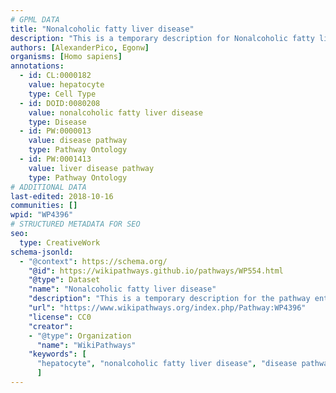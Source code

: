 ```yaml
---
# GPML DATA
title: "Nonalcoholic fatty liver disease"
description: "This is a temporary description for Nonalcoholic fatty liver disease"
authors: [AlexanderPico, Egonw]
organisms: [Homo sapiens]
annotations:
  - id: CL:0000182
    value: hepatocyte
    type: Cell Type
  - id: DOID:0080208
    value: nonalcoholic fatty liver disease
    type: Disease
  - id: PW:0000013
    value: disease pathway
    type: Pathway Ontology
  - id: PW:0001413
    value: liver disease pathway
    type: Pathway Ontology
# ADDITIONAL DATA
last-edited: 2018-10-16
communities: []
wpid: "WP4396"
# STRUCTURED METADATA FOR SEO
seo:
  type: CreativeWork
schema-jsonld:
  - "@context": https://schema.org/
    "@id": https://wikipathways.github.io/pathways/WP554.html
    "@type": Dataset
    "name": "Nonalcoholic fatty liver disease"
    "description": "This is a temporary description for the pathway entitled: Nonalcoholic fatty liver disease"
    "url": "https://www.wikipathways.org/index.php/Pathway:WP4396"
    "license": CC0
    "creator":
    - "@type": Organization
      "name": "WikiPathways"
    "keywords": [
      "hepatocyte", "nonalcoholic fatty liver disease", "disease pathway", "liver disease pathway",
      ]
---
```

